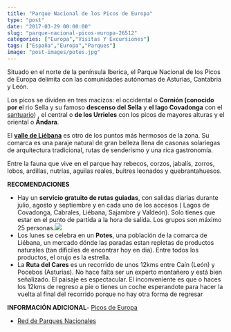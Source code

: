 ```yaml
---
title: "Parque Nacional de los Picos de Europa"
type: "post"
date: "2017-03-29 00:00:00"
slug: "parque-nacional-picos-europa-26512"
categories: ["Europa","Visitas Y Excursiones"]
tags: ["España","Europa","Parques"]
image: "post-images/potes.jpg"
---
```


Situado en el norte de la península Iberica, el Parque Nacional de los Picos de Europa delimita con las comunidades autónomas de Asturias, Cantabria y León.  
  
Los picos se dividen en tres macizos: el occidental o **Cornión (conocido por e**l rio Sella y su famoso **descenso del Sella** y **el lago Covadonga** con el [santuario](http://www.santuariodecovadonga.com/)) , el central o **de los Urrieles** con los picos de mayores alturas y el oriental o **Ándara**.  
  
El **[valle de Liébana](http://www.liebanaypicosdeeuropa.com/)** es otro de los puntos más hermosos de la zona. Su comarca es una paraje natural de gran belleza llena de casonas solariegas de arquitectura tradicional, rutas de senderismo y una rica gastronomía.  
  
Entre la fauna que vive en el parque hay rebecos, corzos, jabalís, zorros, lobos, ardillas, nutrias, aguilas reales, buitres leonados y quebrantahuesos.  
  
**RECOMENDACIONES**

- Hay un **servicio gratuito de rutas guiadas**, con salidas diarias durante julio, agosto y septiembre y en cada uno de los accesos ( Lagos de Covadonga, Cabrales, Liébana, Sajambre y Valdeón). Solo tienes que estar en el punto de partida a la hora de salida. Los grupos son máximo 25 personas.![](post-images/potes.jpg)
- Los lunes se celebra en un **Potes**, una población de la comarca de Liébana, un mercado dónde las paradas estan repletas de productos naturales (tan dificiles de encontrar hoy en dia). Entre todos los productos, el orujo es la estrella.
- La **Ruta del Cares** es un recorrido de unos 12kms entre Caín (León) y Pocebos (Asturias). No hace falta ser un experto montañero y está bien señalizado. El paisaje es espectacular. El inconveniente es que o haces los 12kms de regreso a pie o tienes un coche esperandote para hacer la vuelta al final del recorrido porque no hay otra forma de regresar

**INFORMACIÓN ADICIONAL**- [Picos de Europa](http://www.picoseuropa.net/)
- [Red de Parques Nacionales](http://reddeparquesnacionales.mma.es/parques/picos/index.htm)